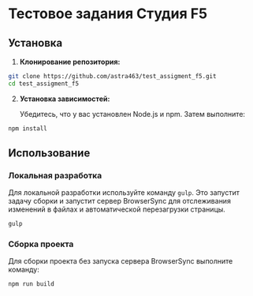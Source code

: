 # Тестовое задания Студия F5

## Установка

1. **Клонирование репозитория:**

```bash
git clone https://github.com/astra463/test_assigment_f5.git
cd test_assigment_f5
```

2. **Установка зависимостей:**

   Убедитесь, что у вас установлен Node.js и npm. Затем выполните:

```bash
npm install
```

## Использование

### Локальная разработка

Для локальной разработки используйте команду `gulp`. Это запустит задачу сборки и запустит сервер BrowserSync для отслеживания изменений в файлах и автоматической перезагрузки страницы.

```bash
gulp
```

### Сборка проекта

Для сборки проекта без запуска сервера BrowserSync выполните команду:

```bash
npm run build
```